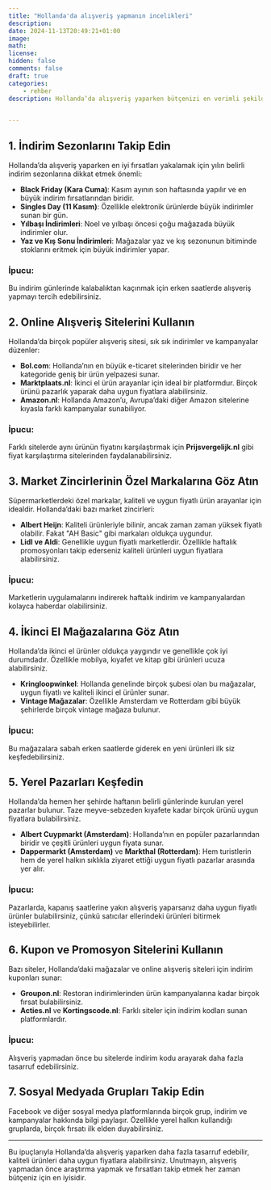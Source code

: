 ```yaml
---
title: "Hollanda'da alışveriş yapmanın incelikleri"
description: 
date: 2024-11-13T20:49:21+01:00
image: 
math: 
license: 
hidden: false
comments: false
draft: true
categories:
    - rehber
description: Hollanda’da alışveriş yaparken bütçenizi en verimli şekilde kullanmak ve uygun fiyatlı ürünler bulmak mümkün. Bu rehberde, Hollanda'da alışveriş yaparken paranızın karşılığını en iyi şekilde almanızı sağlayacak ipuçlarına yer verdik. Hem fiziksel mağazalarda hem de çevrimiçi platformlarda en ucuza nasıl ürün bulabileceğinizi keşfedin.

 
---
```





<!--more-->


## 1. **İndirim Sezonlarını Takip Edin**

Hollanda’da alışveriş yaparken en iyi fırsatları yakalamak için yılın belirli indirim sezonlarına dikkat etmek önemli:
- **Black Friday (Kara Cuma)**: Kasım ayının son haftasında yapılır ve en büyük indirim fırsatlarından biridir.
- **Singles Day (11 Kasım)**: Özellikle elektronik ürünlerde büyük indirimler sunan bir gün.
- **Yılbaşı İndirimleri**: Noel ve yılbaşı öncesi çoğu mağazada büyük indirimler olur.
- **Yaz ve Kış Sonu İndirimleri**: Mağazalar yaz ve kış sezonunun bitiminde stoklarını eritmek için büyük indirimler yapar.

### İpucu:
Bu indirim günlerinde kalabalıktan kaçınmak için erken saatlerde alışveriş yapmayı tercih edebilirsiniz.

## 2. **Online Alışveriş Sitelerini Kullanın**

Hollanda’da birçok popüler alışveriş sitesi, sık sık indirimler ve kampanyalar düzenler:
- **Bol.com**: Hollanda’nın en büyük e-ticaret sitelerinden biridir ve her kategoride geniş bir ürün yelpazesi sunar.
- **Marktplaats.nl**: İkinci el ürün arayanlar için ideal bir platformdur. Birçok ürünü pazarlık yaparak daha uygun fiyatlara alabilirsiniz.
- **Amazon.nl**: Hollanda Amazon’u, Avrupa’daki diğer Amazon sitelerine kıyasla farklı kampanyalar sunabiliyor.

### İpucu:
Farklı sitelerde aynı ürünün fiyatını karşılaştırmak için **Prijsvergelijk.nl** gibi fiyat karşılaştırma sitelerinden faydalanabilirsiniz.

## 3. **Market Zincirlerinin Özel Markalarına Göz Atın**

Süpermarketlerdeki özel markalar, kaliteli ve uygun fiyatlı ürün arayanlar için idealdir. Hollanda’daki bazı market zincirleri:
- **Albert Heijn**: Kaliteli ürünleriyle bilinir, ancak zaman zaman yüksek fiyatlı olabilir. Fakat "AH Basic" gibi markaları oldukça uygundur.
- **Lidl ve Aldi**: Genellikle uygun fiyatlı marketlerdir. Özellikle haftalık promosyonları takip ederseniz kaliteli ürünleri uygun fiyatlara alabilirsiniz.

### İpucu:
Marketlerin uygulamalarını indirerek haftalık indirim ve kampanyalardan kolayca haberdar olabilirsiniz.

## 4. **İkinci El Mağazalarına Göz Atın**

Hollanda’da ikinci el ürünler oldukça yaygındır ve genellikle çok iyi durumdadır. Özellikle mobilya, kıyafet ve kitap gibi ürünleri ucuza alabilirsiniz.
- **Kringloopwinkel**: Hollanda genelinde birçok şubesi olan bu mağazalar, uygun fiyatlı ve kaliteli ikinci el ürünler sunar.
- **Vintage Mağazalar**: Özellikle Amsterdam ve Rotterdam gibi büyük şehirlerde birçok vintage mağaza bulunur.

### İpucu:
Bu mağazalara sabah erken saatlerde giderek en yeni ürünleri ilk siz keşfedebilirsiniz.

## 5. **Yerel Pazarları Keşfedin**

Hollanda’da hemen her şehirde haftanın belirli günlerinde kurulan yerel pazarlar bulunur. Taze meyve-sebzeden kıyafete kadar birçok ürünü uygun fiyatlara bulabilirsiniz.
- **Albert Cuypmarkt (Amsterdam)**: Hollanda’nın en popüler pazarlarından biridir ve çeşitli ürünleri uygun fiyata sunar.
- **Dappermarkt (Amsterdam)** ve **Markthal (Rotterdam)**: Hem turistlerin hem de yerel halkın sıklıkla ziyaret ettiği uygun fiyatlı pazarlar arasında yer alır.

### İpucu:
Pazarlarda, kapanış saatlerine yakın alışveriş yaparsanız daha uygun fiyatlı ürünler bulabilirsiniz, çünkü satıcılar ellerindeki ürünleri bitirmek isteyebilirler.

## 6. **Kupon ve Promosyon Sitelerini Kullanın**

Bazı siteler, Hollanda’daki mağazalar ve online alışveriş siteleri için indirim kuponları sunar:
- **Groupon.nl**: Restoran indirimlerinden ürün kampanyalarına kadar birçok fırsat bulabilirsiniz.
- **Acties.nl** ve **Kortingscode.nl**: Farklı siteler için indirim kodları sunan platformlardır.

### İpucu:
Alışveriş yapmadan önce bu sitelerde indirim kodu arayarak daha fazla tasarruf edebilirsiniz.

## 7. **Sosyal Medyada Grupları Takip Edin**

Facebook ve diğer sosyal medya platformlarında birçok grup, indirim ve kampanyalar hakkında bilgi paylaşır. Özellikle yerel halkın kullandığı gruplarda, birçok fırsatı ilk elden duyabilirsiniz.

---

Bu ipuçlarıyla Hollanda’da alışveriş yaparken daha fazla tasarruf edebilir, kaliteli ürünleri daha uygun fiyatlara alabilirsiniz. Unutmayın, alışveriş yapmadan önce araştırma yapmak ve fırsatları takip etmek her zaman bütçeniz için en iyisidir.

